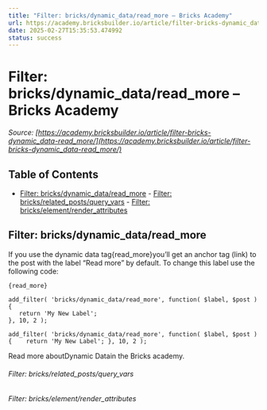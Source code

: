 ```yaml
---
title: "Filter: bricks/dynamic_data/read_more – Bricks Academy"
url: https://academy.bricksbuilder.io/article/filter-bricks-dynamic_data-read_more/
date: 2025-02-27T15:35:53.474992
status: success
---
```


# Filter: bricks/dynamic_data/read_more – Bricks Academy

*Source: [https://academy.bricksbuilder.io/article/filter-bricks-dynamic_data-read_more/](https://academy.bricksbuilder.io/article/filter-bricks-dynamic_data-read_more/)*

## Table of Contents

- [Filter: bricks/dynamic_data/read_more](#filter-bricksdynamicdatareadmore)
        - [Filter: bricks/related_posts/query_vars](#filter-bricksrelatedpostsqueryvars)
        - [Filter: bricks/element/render_attributes](#filter-brickselementrenderattributes)

## Filter: bricks/dynamic_data/read_more

If you use the dynamic data tag{read_more}you’ll get an anchor tag (link) to the post with the label “Read more” by default. To change this label use the following code:

`{read_more}`

```
add_filter( 'bricks/dynamic_data/read_more', function( $label, $post ) {
   return 'My New Label';
}, 10, 2 );
```

`add_filter( 'bricks/dynamic_data/read_more', function( $label, $post ) {
   return 'My New Label';
}, 10, 2 );`

Read more aboutDynamic Datain the Bricks academy.

###### Filter: bricks/related_posts/query_vars

###### Filter: bricks/element/render_attributes

